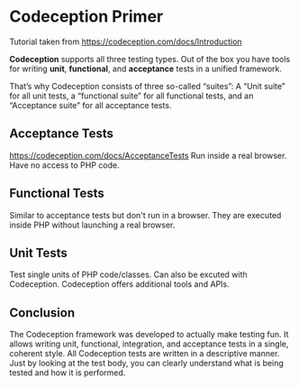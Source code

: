 # Codeception Primer

Tutorial taken from https://codeception.com/docs/Introduction

**Codeception** supports all three testing types.
Out of the box you have tools for writing **unit**, **functional**, and **acceptance** tests in a unified framework.

That’s why Codeception consists of three so-called “suites”: A “Unit suite” for all unit tests, a “functional suite” for all functional tests, and an “Acceptance suite” for all acceptance tests.

## Acceptance Tests
https://codeception.com/docs/AcceptanceTests
Run inside a real browser. Have no access to PHP code.

## Functional Tests
Similar to acceptance tests but don't run in a browser.
They are executed
inside PHP without launching a real browser.

## Unit Tests
Test single units of PHP code/classes.
Can also be excuted with Codeception. Codeception offers additional tools and APIs.

## Conclusion
The Codeception framework was developed to actually make testing fun.
It allows writing unit, functional, integration, and acceptance tests in a single, coherent style.
All Codeception tests are written in a descriptive manner. Just by looking at the test body,
you can clearly understand what is being tested and how it is performed.
